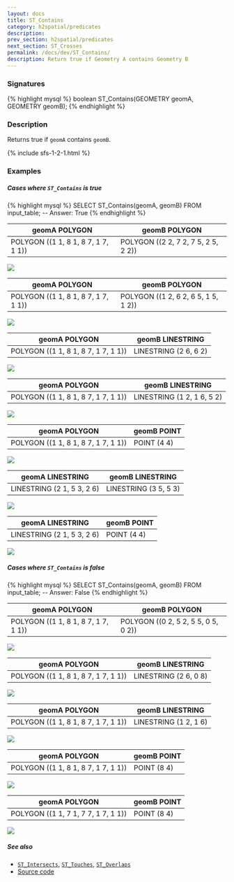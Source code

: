 ```yaml
---
layout: docs
title: ST_Contains
category: h2spatial/predicates
description: 
prev_section: h2spatial/predicates
next_section: ST_Crosses
permalink: /docs/dev/ST_Contains/
description: Return true if Geometry A contains Geometry B
---
```


### Signatures

{% highlight mysql %}
boolean ST_Contains(GEOMETRY geomA, GEOMETRY geomB);
{% endhighlight %}

### Description

Returns true if `geomA` contains `geomB`.

{% include sfs-1-2-1.html %}

### Examples

##### Cases where `ST_Contains` is true

{% highlight mysql %}
SELECT ST_Contains(geomA, geomB) FROM input_table;
-- Answer:    True
{% endhighlight %}

| geomA POLYGON                       | geomB POLYGON                       |
|-------------------------------------|-------------------------------------|
| POLYGON ((1 1, 8 1, 8 7, 1 7, 1 1)) | POLYGON ((2 2, 7 2, 7 5, 2 5, 2 2)) |

<img class="displayed" src="../ST_Contains_1.png"/>

| geomA POLYGON                       | geomB POLYGON                       |
|-------------------------------------|-------------------------------------|
| POLYGON ((1 1, 8 1, 8 7, 1 7, 1 1)) | POLYGON ((1 2, 6 2, 6 5, 1 5, 1 2)) |

<img class="displayed" src="../ST_Contains_4.png"/>

| geomA POLYGON                       | geomB LINESTRING      |
|-------------------------------------|-----------------------|
| POLYGON ((1 1, 8 1, 8 7, 1 7, 1 1)) | LINESTRING (2 6, 6 2) |

<img class="displayed" src="../ST_Contains_2.png"/>

| geomA POLYGON                       | geomB LINESTRING           |
|-------------------------------------|----------------------------|
| POLYGON ((1 1, 8 1, 8 7, 1 7, 1 1)) | LINESTRING (1 2, 1 6, 5 2) |

<img class="displayed" src="../ST_Contains_5.png"/>

| geomA POLYGON                       | geomB POINT |
|-------------------------------------|-------------|
| POLYGON ((1 1, 8 1, 8 7, 1 7, 1 1)) | POINT (4 4) |

<img class="displayed" src="../ST_Contains_3.png"/>

| geomA LINESTRING           | geomB LINESTRING      |
|----------------------------|-----------------------|
| LINESTRING (2 1, 5 3, 2 6) | LINESTRING (3 5, 5 3) |

<img class="displayed" src="../ST_Contains_10.png"/>

| geomA LINESTRING           | geomB POINT |
|----------------------------|-------------|
| LINESTRING (2 1, 5 3, 2 6) | POINT (4 4) |

<img class="displayed" src="../ST_Contains_11.png"/>

##### Cases where `ST_Contains` is false

{% highlight mysql %}
SELECT ST_Contains(geomA, geomB) FROM input_table;
-- Answer:    False
{% endhighlight %}

| geomA POLYGON                       | geomB POLYGON                       |
|-------------------------------------|-------------------------------------|
| POLYGON ((1 1, 8 1, 8 7, 1 7, 1 1)) | POLYGON ((0 2, 5 2, 5 5, 0 5, 0 2)) |

<img class="displayed" src="../ST_Contains_7.png"/>

| geomA POLYGON                       | geomB LINESTRING      |
|-------------------------------------|-----------------------|
| POLYGON ((1 1, 8 1, 8 7, 1 7, 1 1)) | LINESTRING (2 6, 0 8) |

<img class="displayed" src="../ST_Contains_8.png"/>

| geomA POLYGON                       | geomB LINESTRING      |
|-------------------------------------|-----------------------|
| POLYGON ((1 1, 8 1, 8 7, 1 7, 1 1)) | LINESTRING (1 2, 1 6) |

<img class="displayed" src="../ST_Contains_12.png"/>

| geomA POLYGON                       | geomB POINT |
|-------------------------------------|-------------|
| POLYGON ((1 1, 8 1, 8 7, 1 7, 1 1)) | POINT (8 4) |

<img class="displayed" src="../ST_Contains_6.png"/>

| geomA POLYGON                       | geomB POINT |
|-------------------------------------|-------------|
| POLYGON ((1 1, 7 1, 7 7, 1 7, 1 1)) | POINT (8 4) |

<img class="displayed" src="../ST_Contains_9.png"/>



##### See also

* [`ST_Intersects`](../ST_Intersects), [`ST_Touches`](../ST_Touches), [`ST_Overlaps`](../ST_Overlaps)
* <a href="https://github.com/irstv/H2GIS/blob/master/h2spatial/src/main/java/org/h2gis/h2spatial/internal/function/spatial/predicates/ST_Contains.java" target="_blank">Source code</a>
